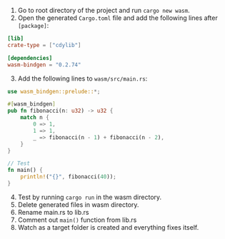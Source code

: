 1. Go to root directory of the project and run `cargo new wasm`.
2. Open the generated `Cargo.toml` file and add the following lines after `[package]`:

```toml
[lib]
crate-type = ["cdylib"]

[dependencies]
wasm-bindgen = "0.2.74"
```

3. Add the following lines to `wasm/src/main.rs`:

```rust
use wasm_bindgen::prelude::*;

#[wasm_bindgen]
pub fn fibonacci(n: u32) -> u32 {
    match n {
        0 => 1,
        1 => 1,
        _ => fibonacci(n - 1) + fibonacci(n - 2),
    }
}

// Test
fn main() {
    println!("{}", fibonacci(40));
}

```

4. Test by running `cargo run` in the wasm directory.
5. Delete generated files in wasm directory.
6. Rename main.rs to lib.rs
7. Comment out `main()` function from lib.rs
8. Watch as a target folder is created and everything fixes itself.
